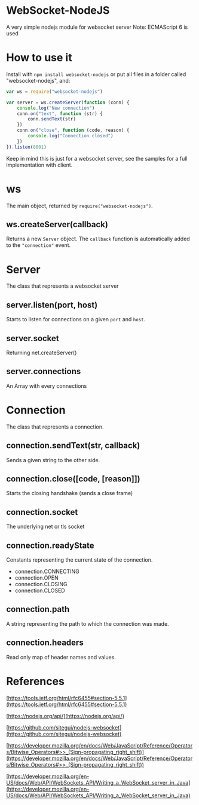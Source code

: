 # WebSocket-NodeJS

A very simple nodejs module for websocket server
Note: ECMAScript 6 is used

# How to use it
Install with `npm install websocket-nodejs` or put all files in a folder called "websocket-nodejs", and:
```javascript
var ws = require("websocket-nodejs")

var server = ws.createServer(function (conn) {
	console.log("New connection")
	conn.on("text", function (str) {
		conn.sendText(str)
	})
	conn.on("close", function (code, reason) {
		console.log("Connection closed")
	})
}).listen(8001)
```

Keep in mind this is just for a websocket server, see the samples for a full implementation with client.

# ws
The main object, returned by `require("websocket-nodejs")`.

## ws.createServer(callback)
Returns a new `Server` object.
The `callback` function is automatically added to the `"connection"` event.

# Server
The class that represents a websocket server

## server.listen(port, host)
Starts to listen for connections on a given `port` and `host`.

## server.socket
Returning net.createServer()

## server.connections
An Array with every connections


# Connection
The class that represents a connection.

## connection.sendText(str, callback)
Sends a given string to the other side.

## connection.close([code, [reason]])
Starts the closing handshake (sends a close frame)

## connection.socket
The underlying net or tls socket

## connection.readyState
Constants representing the current state of the connection.
* connection.CONNECTING
* connection.OPEN
* connection.CLOSING
* connection.CLOSED

## connection.path
A string representing the path to which the connection was made.

## connection.headers
Read only map of header names and values.
 
# References

[https://tools.ietf.org/html/rfc6455#section-5.5.1](https://tools.ietf.org/html/rfc6455#section-5.5.1)

[https://nodejs.org/api/](https://nodejs.org/api/)

[https://github.com/sitegui/nodejs-websocket](https://github.com/sitegui/nodejs-websocket)

[https://developer.mozilla.org/en/docs/Web/JavaScript/Reference/Operators/Bitwise_Operators#>>_(Sign-propagating_right_shift)](https://developer.mozilla.org/en/docs/Web/JavaScript/Reference/Operators/Bitwise_Operators#>>_(Sign-propagating_right_shift))

[https://developer.mozilla.org/en-US/docs/Web/API/WebSockets_API/Writing_a_WebSocket_server_in_Java](https://developer.mozilla.org/en-US/docs/Web/API/WebSockets_API/Writing_a_WebSocket_server_in_Java)
